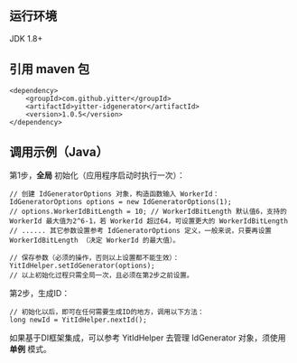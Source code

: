 
## 运行环境

JDK 1.8+

## 引用 maven 包
```
<dependency>
	<groupId>com.github.yitter</groupId>
	<artifactId>yitter-idgenerator</artifactId>
	<version>1.0.5</version>
</dependency>
```

## 调用示例（Java）

第1步，**全局** 初始化（应用程序启动时执行一次）：
```
// 创建 IdGeneratorOptions 对象，构造函数输入 WorkerId：
IdGeneratorOptions options = new IdGeneratorOptions(1);
// options.WorkerIdBitLength = 10; // WorkerIdBitLength 默认值6，支持的 WorkerId 最大值为2^6-1，若 WorkerId 超过64，可设置更大的 WorkerIdBitLength
// ...... 其它参数设置参考 IdGeneratorOptions 定义，一般来说，只要再设置 WorkerIdBitLength （决定 WorkerId 的最大值）。

// 保存参数（必须的操作，否则以上设置都不能生效）：
YitIdHelper.setIdGenerator(options);
// 以上初始化过程只需全局一次，且必须在第2步之前设置。
```

第2步，生成ID：
```
// 初始化以后，即可在任何需要生成ID的地方，调用以下方法：
long newId = YitIdHelper.nextId();
```

如果基于DI框架集成，可以参考 YitIdHelper 去管理 IdGenerator 对象，须使用 **单例** 模式。


